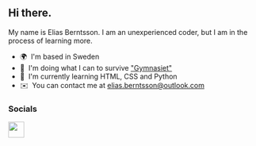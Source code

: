 ## Hi there.
My name is Elias Berntsson. I am an unexperienced coder, but I am in the process of learning more.

* 🌍  I'm based in Sweden
* 🚀  I'm doing what I can to survive ["Gymnasiet"](https://en.wikipedia.org/wiki/Education_in_Sweden#National_programmes)
* 🧠  I'm currently learning HTML, CSS and Python
* ✉️  You can contact me at [elias.berntsson@outlook.com](mailto:elias.berntsson@outlook.com)

### Socials 
<p align="left"> <a href="https://www.codepen.io/Lime_" target="_blank" rel="noreferrer"> <picture> <source media="(prefers-color-scheme: dark)" srcset="https://raw.githubusercontent.com/danielcranney/readme-generator/main/public/icons/socials/codepen-dark.svg" /> <source media="(prefers-color-scheme: light)" srcset="https://raw.githubusercontent.com/danielcranney/readme-generator/main/public/icons/socials/codepen.svg" /> <img src="https://raw.githubusercontent.com/danielcranney/readme-generator/main/public/icons/socials/codepen.svg" width="32" height="32" /> </picture> </a> 
